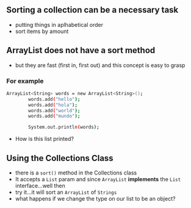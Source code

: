 ## Sorting a collection can be a necessary task
- putting things in aplhabetical order
- sort items by amount

## ArrayList does not have a sort method
- but they are fast (first in, first out) and this concept is easy to grasp

### For example

```bash
ArrayList<String> words = new ArrayList<String>();
		words.add("hello");
		words.add("hola");
		words.add("world");
		words.add("mundo");

		System.out.println(words);
```

- How is this list printed?

## Using the Collections Class
- there is a `sort()` method in the Collections class
- It accepts a `List` param and since `ArrayList` **implements**  the `List` interface...well then
- try it...it will sort an `ArrayList` of `Strings`
- what happens if we change the type on our list to be an object?
